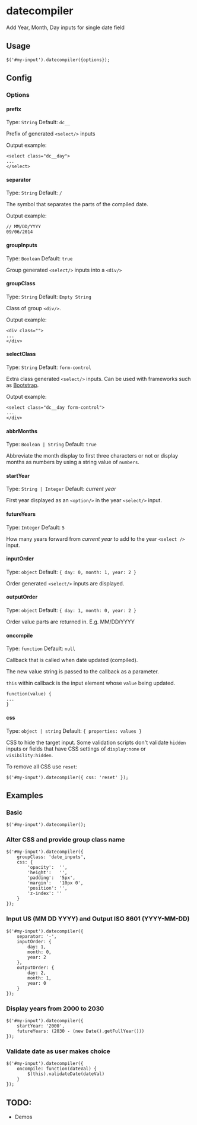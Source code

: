 # datecompiler

Add Year, Month, Day inputs for single date field

## Usage

`$('#my-input').datecompiler({options});`

## Config

### Options

#### prefix
Type: `String`
Default: `dc__`

Prefix of generated `<select/>` inputs

Output example:
```
<select class="dc__day">
...
</select>
```

#### separator
Type: `String`
Default: `/`

The symbol that separates the parts of the compiled date.

Output example:
```
// MM/DD/YYYY
09/06/2014
```

#### groupInputs
Type: `Boolean`
Default: `true`

Group generated `<select/>` inputs into a `<div/>`

#### groupClass
Type: `String`
Default: `Empty String`

Class of group `<div/>`.  

Output example:
```
<div class="">
...
</div>
```

#### selectClass
Type: `String`
Default: `form-control`

Extra class generated `<select/>` inputs.  Can be used with frameworks such as [Bootstrap](http://getbootstrap.com/css/#forms).

Output example:
```
<select class="dc__day form-control">
...
</div>
```

#### abbrMonths
Type: `Boolean | String`
Default: `true`

Abbreviate the month display to first three characters or not or display months as numbers by using a string value of `numbers`.

#### startYear
Type: `String | Integer`
Default:  _current year_

First year displayed as an `<option/>` in the year `<select/>` input.

#### futureYears
Type: `Integer`
Default: `5`

How many years forward from _current year_ to add to the year `<select />` input.

#### inputOrder
Type: `object`
Default: `{ day: 0, month: 1, year: 2 }`

Order  generated `<select/>` inputs are displayed.

#### outputOrder
Type: `object`
Default: `{ day: 1, month: 0, year: 2 }`

Order  value parts are returned in. E.g. MM/DD/YYYY

#### oncompile
Type: `function`
Default: `null`

Callback that is called when date updated (compiled). 

The new value string is passed to the callback as a parameter.

`this` within callback is the input element whose `value` being updated.

```
function(value) {
...
}
```

#### css
Type: `object | string`
Default: `{ properties: values }`

CSS to hide the target input. Some validation scripts don't validate `hidden` inputs or fields that have CSS settings of `display:none` or `visibility:hidden`.

To remove all CSS use  `reset`:

`$('#my-input').datecompiler({ css: 'reset' });`

## Examples

### Basic
```
$('#my-input').datecompiler();
```

### Alter CSS and provide group class name
```
$('#my-input').datecompiler({
	groupClass: 'date_inputs',
	css: {
        'opacity':  '',
        'height':   '',
        'padding':  '5px',
        'margin':   '10px 0',
        'position': '',
        'z-index': ''
    }
});
```

### Input US (MM DD YYYY) and Output ISO 8601 (YYYY-MM-DD)
```
$('#my-input').datecompiler({
	separator: '-',
	inputOrder: {
		day: 1,
		month: 0,
		year: 2
	},
	outputOrder: {
		day: 2,
		month: 1,
		year: 0
	}
});
```

### Display years from 2000 to 2030
```
$('#my-input').datecompiler({
	startYear: '2000',
	futureYears: (2030 - (new Date().getFullYear()))
});
```

### Validate date as user makes choice
```
$('#my-input').datecompiler({
	oncompile: function(dateVal) {
		$(this).validateDate(dateVal)
	}
});
```

## TODO:
 - Demos